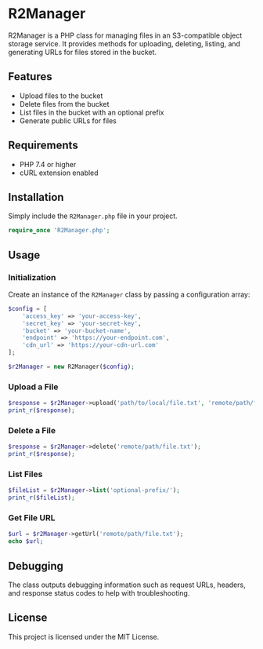 # R2Manager

R2Manager is a PHP class for managing files in an S3-compatible object storage service. It provides methods for uploading, deleting, listing, and generating URLs for files stored in the bucket.

## Features

- Upload files to the bucket
- Delete files from the bucket
- List files in the bucket with an optional prefix
- Generate public URLs for files

## Requirements

- PHP 7.4 or higher
- cURL extension enabled

## Installation

Simply include the `R2Manager.php` file in your project.

```php
require_once 'R2Manager.php';
```

## Usage

### Initialization

Create an instance of the `R2Manager` class by passing a configuration array:

```php
$config = [
    'access_key' => 'your-access-key',
    'secret_key' => 'your-secret-key',
    'bucket' => 'your-bucket-name',
    'endpoint' => 'https://your-endpoint.com',
    'cdn_url' => 'https://your-cdn-url.com'
];

$r2Manager = new R2Manager($config);
```

### Upload a File

```php
$response = $r2Manager->upload('path/to/local/file.txt', 'remote/path/file.txt');
print_r($response);
```

### Delete a File

```php
$response = $r2Manager->delete('remote/path/file.txt');
print_r($response);
```

### List Files

```php
$fileList = $r2Manager->list('optional-prefix/');
print_r($fileList);
```

### Get File URL

```php
$url = $r2Manager->getUrl('remote/path/file.txt');
echo $url;
```

## Debugging

The class outputs debugging information such as request URLs, headers, and response status codes to help with troubleshooting.

## License

This project is licensed under the MIT License.
